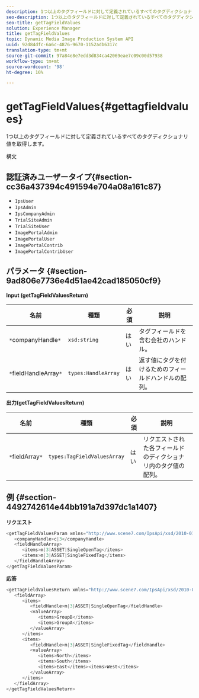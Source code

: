 ```yaml
---
description: 1つ以上のタグフィールドに対して定義されているすべてのタグディクショナリ値を取得します。
seo-description: 1つ以上のタグフィールドに対して定義されているすべてのタグディクショナリ値を取得します。
seo-title: getTagFieldValues
solution: Experience Manager
title: getTagFieldValues
topic: Dynamic Media Image Production System API
uuid: 92d84dfc-6a6c-4876-9670-1152adb6317c
translation-type: tm+mt
source-git-commit: 97a84e8e7edd3d834ca42069eae7c09c00d57938
workflow-type: tm+mt
source-wordcount: '98'
ht-degree: 16%

---
```



# getTagFieldValues{#gettagfieldvalues}

1つ以上のタグフィールドに対して定義されているすべてのタグディクショナリ値を取得します。

構文

## 認証済みユーザータイプ{#section-cc36a437394c491594e704a08a161c87}

* `IpsUser`
* `IpsAdmin`
* `IpsCompanyAdmin`
* `TrialSiteAdmin`
* `TrialSiteUser`
* `ImagePortalAdmin`
* `ImagePortalUser`
* `ImagePortalContrib`
* `ImagePortalContribUser`

## パラメータ {#section-9ad806e7736e4d51ae42cad185050cf9}

**Input (getTagFieldValuesReturn)**

| 名前 | 種類 | 必須 | 説明 |
|---|---|---|---|
| `*`companyHandle`*` | `xsd:string` | はい | タグフィールドを含む会社のハンドル。 |
| `*`fieldHandleArray`*` | `types:HandleArray` | はい | 返す値にタグを付けるためのフィールドハンドルの配列。 |

**出力(getTagFieldValuesReturn)**

| 名前 | 種類 | 必須 | 説明 |
|---|---|---|---|
| `*`fieldArray`*` | `types:TagFieldValuesArray` | はい | リクエストされた各フィールドのディクショナリ内のタグ値の配列。 |

## 例 {#section-4492742614e44bb191a7d397dc1a1407}

**リクエスト**

```java
<getTagFieldValuesParam xmlns="http://www.scene7.com/IpsApi/xsd/2010-01-31">
   <companyHandle>c|3</companyHandle>
   <fieldHandleArray>
      <items>m|3|ASSET|SingleOpenTag</items>
      <items>m|3|ASSET|SingleFixedTag</items>
   </fieldHandleArray>
</getTagFieldValuesParam>
```

**応答**

```java
<getTagFieldValuesReturn xmlns="http://www.scene7.com/IpsApi/xsd/2010-01-31">
   <fieldArray>
      <items>
         <fieldHandle>m|3|ASSET|SingleOpenTag</fieldHandle>
         <valueArray>
            <items>GroupB</items>
            <items>GroupA</items>
         </valueArray>
      </items>
      <items>
         <fieldHandle>m|3|ASSET|SingleFixedTag</fieldHandle>
         <valueArray>
            <items>North</items>
            <items>South</items>
            <items>East</items><items>West</items>
         </valueArray>
      </items>
   </fieldArray>
</getTagFieldValuesReturn>
```

